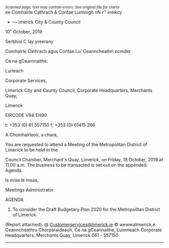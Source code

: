 *<small>Scanned page, text may contain errors. See original file for clarity</small>*  
ee Comhairle Cathrach
& Contae Luimnigh
nN r™ ineikcy
- — imerick City
& County Council

10" October, 2019

Serbhisi C lay yreerany

Comhairle Cathrach agus Contae Lu’
Ceanncheathri ocmdet

Cé na gCearnnaithe.

Lurieach

Corporate Services,

Limerick City and Caunty Council,
Corporate Headquarters,
Merchants Quay,

Limenck

EIRCODE V94 EH90

t: +353 (0) 61 557150
f; +353 (0) 61415 266

A Chomhairleoir, a chara,

You are requested to attend a Meeting of the Metropolitan District of Limerick to be held in the

Council Chamber, Merchant's Quay, Limerick, on Friday, 18 October, 2019 at 11.00 a.m. The
business to be transacted is set out on the appended Agenda.

Is mise le meas,

Meetings Administrator.

AGENDA

1. To consider the Draft Budgetary Plan 2020 for the Metropolitan District of Limerick.

(Report attached).
@ Customerservices@limerick.ie
© wewwalimerick.e
Ceanncheathru Chorparaideach, Cé na gCeannaithe, Luimneach
Corporate Headquarters, Merchants Quay, Limerick 061 - 557150

---
